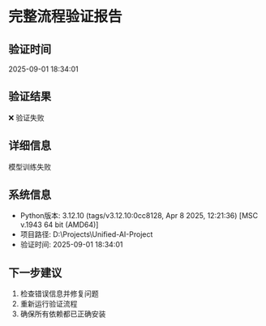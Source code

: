 # 完整流程验证报告

## 验证时间
2025-09-01 18:34:01

## 验证结果
❌ 验证失败

## 详细信息
模型训练失败

## 系统信息
- Python版本: 3.12.10 (tags/v3.12.10:0cc8128, Apr  8 2025, 12:21:36) [MSC v.1943 64 bit (AMD64)]
- 项目路径: D:\Projects\Unified-AI-Project
- 验证时间: 2025-09-01 18:34:01

## 下一步建议
1. 检查错误信息并修复问题
2. 重新运行验证流程
3. 确保所有依赖都已正确安装

